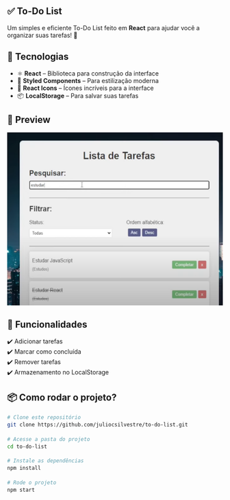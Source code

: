 ## ✅ To-Do List

Um simples e eficiente To-Do List feito em **React** para ajudar você a organizar suas tarefas! 🎯

## 🚀 Tecnologias

-   ⚛️ **React** – Biblioteca para construção da interface
-   💅 **Styled Components** – Para estilização moderna
-   🎨 **React Icons** – Ícones incríveis para a interface
-   📦 **LocalStorage** – Para salvar suas tarefas

## 📸 Preview

![To-Do List Preview](./assets/preview.png)

## 📌 Funcionalidades

✔️ Adicionar tarefas  
✔️ Marcar como concluída  
✔️ Remover tarefas  
✔️ Armazenamento no LocalStorage

## 📦 Como rodar o projeto?

```bash
# Clone este repositório
git clone https://github.com/juliocsilvestre/to-do-list.git

# Acesse a pasta do projeto
cd to-do-list

# Instale as dependências
npm install

# Rode o projeto
npm start
```
